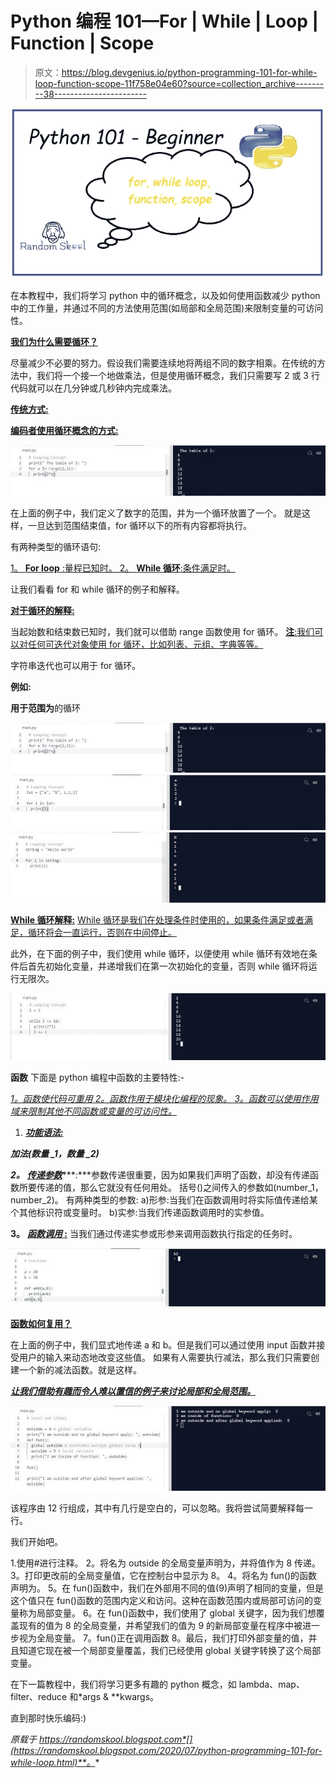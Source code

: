 # Python 编程 101—For | While | Loop | Function | Scope

> 原文：<https://blog.devgenius.io/python-programming-101-for-while-loop-function-scope-11f758e04e60?source=collection_archive---------38----------------------->

![](img/b391e7f640083701ab62b1a3d1512703.png)

在本教程中，我们将学习 python 中的循环概念，以及如何使用函数减少 python 中的工作量，并通过不同的方法使用范围(如局部和全局范围)来限制变量的可访问性。

[**我们为什么需要循环？**](https://randomskool.blogspot.com/2020/07/python-programming-101-for-while-loop.html)

尽量减少不必要的努力。假设我们需要连续地将两组不同的数字相乘。在传统的方法中，我们将一个接一个地做乘法，但是使用循环概念，我们只需要写 2 或 3 行代码就可以在几分钟或几秒钟内完成乘法。

[**传统方式:**](https://randomskool.blogspot.com/2020/07/python-programming-101-for-while-loop.html)

[**编码者使用循环概念的方式:**](https://randomskool.blogspot.com/2020/07/python-programming-101-for-while-loop.html)

![](img/b9fbe5241bb675b31759d5fe71c598ea.png)

在上面的例子中，我们定义了数字的范围，并为一个循环放置了一个。
就是这样，一旦达到范围结束值，for 循环以下的所有内容都将执行。

有两种类型的循环语句:

[1。 **For loop** :量程已知时。
2。 **While 循环**:条件满足时。](https://randomskool.blogspot.com/2020/07/python-programming-101-for-while-loop.html)

让我们看看 for 和 while 循环的例子和解释。

[**对于循环的解释:**](https://randomskool.blogspot.com/2020/07/python-programming-101-for-while-loop.html)

当起始数和结束数已知时，我们就可以借助 range 函数使用 for 循环。
[**注**:我们可以对任何可迭代对象使用 for 循环，比如列表、元组、字典等等。](https://randomskool.blogspot.com/2020/07/python-programming-101-for-while-loop.html)

字符串迭代也可以用于 for 循环。

**例如:**

**用于范围为**的循环

![](img/1354173470da347536a23863acb4017a.png)![](img/fbf6c36db12d4d4f36eb581b5da161e2.png)![](img/69e751661cc8b33d9952c2fdd80cb1f1.png)

[**While 循环解释:**](https://randomskool.blogspot.com/2020/07/python-programming-101-for-while-loop.html)
[While 循环是我们在处理条件时使用的，如果条件满足或者满足，循环将会一直运行，否则在中间停止。](https://randomskool.blogspot.com/2020/07/python-programming-101-for-while-loop.html)

此外，在下面的例子中，我们使用 while 循环，以便使用 while 循环有效地在条件后首先初始化变量，并递增我们在第一次初始化的变量，否则 while 循环将运行无限次。

![](img/68b291030290d0d586264a90236a1abb.png)

**函数**
下面是 python 编程中函数的主要特性:-

[*1。函数使代码可重用*
*2。函数作用于模块化编程的现象。*
*3。函数可以使用作用域来限制其他不同函数或变量的可访问性。*](https://randomskool.blogspot.com/2020/07/python-programming-101-for-while-loop.html)

1.  [***功能语法:***](https://randomskool.blogspot.com/2020/07/python-programming-101-for-while-loop.html)

***加法(数量 _1，数量 _2)***

***2。*** [***传递参数***](https://randomskool.blogspot.com/2020/07/python-programming-101-for-while-loop.html)***:***参数传递很重要，因为如果我们声明了函数，却没有传递函数所要传递的值，那么它就没有任何用处。
括号()之间传入的参数如(number_1，number_2)。
有两种类型的参数:
a)形参:当我们在函数调用时将实际值传递给某个其他标识符或变量时。
b)实参:当我们传递函数调用时的实参值。

**3。** [***函数调用* :**](https://randomskool.blogspot.com/2020/07/python-programming-101-for-while-loop.html) 当我们通过传递实参或形参来调用函数执行指定的任务时。

![](img/fc2b3cf8d6df16f8b2841a95f1ddd9d1.png)

[**函数如何复用？**](https://randomskool.blogspot.com/2020/07/python-programming-101-for-while-loop.html)

在上面的例子中，我们显式地传递 a 和 b。但是我们可以通过使用 input 函数并接受用户的输入来动态地改变这些值。
如果有人需要执行减法，那么我们只需要创建一个新的减法函数。就是这样。

[***让我们借助有趣而令人难以置信的例子来讨论局部和全局范围。***](https://randomskool.blogspot.com/2020/07/python-programming-101-for-while-loop.html)

![](img/ece6114d3e40f13dd7cc16281b8112e8.png)

该程序由 12 行组成，其中有几行是空白的，可以忽略。我将尝试简要解释每一行。

我们开始吧。

1.使用#进行注释。
2。将名为 outside 的全局变量声明为，并将值作为 8 传递。
3。打印更改前的全局变量值，它在控制台中显示为 8。
4。将名为 fun()的函数声明为。
5。在 fun()函数中，我们在外部用不同的值(9)声明了相同的变量，但是这个值只在 fun()函数的范围内定义和访问。这种在函数范围内或局部可访问的变量称为局部变量。
6。在 fun()函数中，我们使用了 global 关键字，因为我们想覆盖现有的值为 8 的全局变量，并希望我们的值为 9 的新局部变量在程序中被进一步视为全局变量。
7。fun()正在调用函数
8。最后，我们打印外部变量的值，并且知道它现在被一个局部变量覆盖，我们已经使用 global 关键字转换了这个局部变量。

在下一篇教程中，我们将学习更多有趣的 python 概念，如 lambda、map、filter、reduce 和*args & **kwargs。

直到那时快乐编码:)

*原载于 https://randomskool.blogspot.com*[](https://randomskool.blogspot.com/2020/07/python-programming-101-for-while-loop.html)**。**